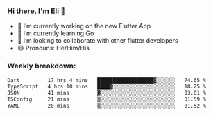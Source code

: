 ### Hi there, I'm Eli 👋
- 🔭 I’m currently working on the new Flutter App
- 🌱 I’m currently learning Go
- 🦄 I’m looking to collaborate with other flutter developers
- 😄 Pronouns: He/Him/His

### Weekly breakdown:
<!--START_SECTION:waka-->

```txt
Dart         17 hrs 4 mins   ██████████████████▓░░░░░░   74.65 %
TypeScript   4 hrs 10 mins   ████▓░░░░░░░░░░░░░░░░░░░░   18.25 %
JSON         41 mins         ▓░░░░░░░░░░░░░░░░░░░░░░░░   03.01 %
TSConfig     21 mins         ▒░░░░░░░░░░░░░░░░░░░░░░░░   01.59 %
YAML         20 mins         ▒░░░░░░░░░░░░░░░░░░░░░░░░   01.52 %
```

<!--END_SECTION:waka-->
